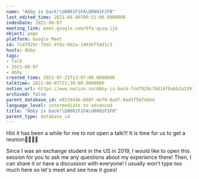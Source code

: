 ```yaml
---
name: "Abby is back!\U0001F1FA\U0001F1F8"
last_edited_time: 2021-08-06T00:21:00.0000000
indexDate: 2021-08-07
meeting_link: meet.google.com/bfa-qyzq-ijb
object: page
platform: Google Meet
id: 7cd7929c-78d1-4f8a-bb2a-14916f54d1c3
hosts: Abby
tags:
- Talk
- 2021-08-07
- Abby
created_time: 2021-07-21T13:07:00.0000000
talktime: 2021-08-07T21:30:00.0000000
notion_url: https://www.notion.so/Abby-is-back-7cd7929c78d14f8abb2a14916f54d1c3
archived: false
parent_database_id: e9339446-880f-4ef0-8ad7-8ad1f507dded
language_level: intermediate to advanced
title: "Abby is back!\U0001F1FA\U0001F1F8"
parent_type: database_id
---
```


Hiiii it has been a while for me to not open a talk!!!
It is time for us to get a reunion🥰🥰👌🏻

Since I was an exchange student in the US in 2019, I would like to open this session for you to ask me any questions about my experience there! Then, I can share it or have a discussion with everyone! I usually won't type too much here so let's meet and see how it goes!








